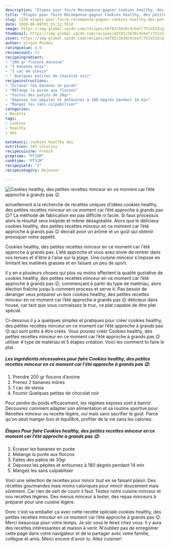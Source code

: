 ```yaml
---
description: "Étapes pour faire Récompense-gagner Cookies healthy, des petites recettes minceur en ce moment car l’été approche à grands pas 😉"
title: "Étapes pour faire Récompense-gagner Cookies healthy, des petites recettes minceur en ce moment car l’été approche à grands pas 😉"
slug: 1258-etapes-pour-faire-recompense-gagner-cookies-healthy-des-petites-recettes-minceur-en-ce-moment-car-lete-approche-a-grands-pas
date: 2020-06-09T01:51:12.551Z
image: https://img-global.cpcdn.com/recipes/ebf82c5636c4cbaf/751x532cq70/cookies-healthy-des-petites-recettes-minceur-en-ce-moment-car-lete-approche-a-grands-pas-😉-photo-principale-de-la-recette.jpg
thumbnail: https://img-global.cpcdn.com/recipes/ebf82c5636c4cbaf/751x532cq70/cookies-healthy-des-petites-recettes-minceur-en-ce-moment-car-lete-approche-a-grands-pas-😉-photo-principale-de-la-recette.jpg
cover: https://img-global.cpcdn.com/recipes/ebf82c5636c4cbaf/751x532cq70/cookies-healthy-des-petites-recettes-minceur-en-ce-moment-car-lete-approche-a-grands-pas-😉-photo-principale-de-la-recette.jpg
author: Virgie Rhodes
ratingvalue: 4.6
reviewcount: 12
recipeingredient:
- "200 gr flocons davoine"
- "2 bananes mres"
- "1 cac de stevia"
- " Quelques petites de chocolat noir"
recipeinstructions:
- "Écraser les bananes en purée"
- "Mélange la purée aux flocons"
- "Faites des patins de 30gr"
- "Déposez les pépites et enfournez à 180 degrés pendant 14 min"
- "Mangez les sans culpabiliser"
categories:
- Recette
tags:
- cookies
- healthy
- des

katakunci: cookies healthy des 
nutrition: 103 calories
recipecuisine: French
preptime: "PT25M"
cooktime: "PT51M"
recipeyield: "2"
recipecategory: Déjeuner

---
```



![Cookies healthy, des petites recettes minceur en ce moment car l’été approche à grands pas 😉](https://img-global.cpcdn.com/recipes/ebf82c5636c4cbaf/751x532cq70/cookies-healthy-des-petites-recettes-minceur-en-ce-moment-car-lete-approche-a-grands-pas-😉-photo-principale-de-la-recette.jpg)

actuellement à la recherche de recettes uniques d'idées cookies healthy, des petites recettes minceur en ce moment car l’été approche à grands pas 😉? La méthode de fabrication est pas difficile ni facile. Si faux processus alors le résultat sera insipide et même désagréable. Alors que le délicieux cookies healthy, des petites recettes minceur en ce moment car l’été approche à grands pas 😉 devrait avoir un arôme et un goût qui obtenir provoquer notre appétit.

Cookies healthy, des petites recettes minceur en ce moment car l&#39;été approche à grands pas. L&#39;été approche et vous avez envie de rentrer dans vos tenues et d&#39;être à l&#39;aise sur la plage. Une cuisine minceur s&#39;impose en limitant les matières grasses et en faisant un peu de sport.

Il y en a plusieurs choses qui plus ou moins affectent la qualité gustative de cookies healthy, des petites recettes minceur en ce moment car l’été approche à grands pas 😉, commençant à partir du type de matériau, alors élection fraîche jusqu'à comment process et serve it. Pas besoin de déranger veux préparez un bon cookies healthy, des petites recettes minceur en ce moment car l’été approche à grands pas 😉 délicieux dans house, car tant que vous connaissez le truc, ce plat capable de être plat spécial.


Ci-dessous il y a quelques simples et pratiques pour créer cookies healthy, des petites recettes minceur en ce moment car l’été approche à grands pas 😉 qui sont prêts à être créés. Vous pouvez créer Cookies healthy, des petites recettes minceur en ce moment car l’été approche à grands pas 😉 utiliser 4 type de matériau et 5 étapes création. Voici les comment to faire le plat.

<!--inarticleads1-->

##### Les ingrédients nécessaires pour faire Cookies healthy, des petites recettes minceur en ce moment car l’été approche à grands pas 😉:

1. Prendre 200 gr flocons d’avoine
1. Prenez 2 bananes mûres
1.  1 cac de stevia
1. Fournir  Quelques petites de chocolat noir


Pour perdre du poids efficacement, les régimes express sont à bannir. Découvrez comment adapter son alimentation et sa routine sportive pour. Recettes minceur ou recette légère, oui mais sans sacrifier le goût. Parce qu&#39;on peut manger bon et équilibré, profiter de la vie sans les calories. 

<!--inarticleads2-->

##### Étapes Pour faire Cookies healthy, des petites recettes minceur en ce moment car l’été approche à grands pas 😉:

1. Écraser les bananes en purée
1. Mélange la purée aux flocons
1. Faites des patins de 30gr
1. Déposez les pépites et enfournez à 180 degrés pendant 14 min
1. Mangez les sans culpabiliser


Voici une sélection de recettes pour mincir tout en se faisant plaisir. Des recettes gourmandes mais moins caloriques pour mincir doucement mais sûrement. Car rien de sert de courir il faut. Testez notre cuisine minceur et nos recettes légères. Des menus minceur à tester, des repas minceurs à préparer pour une cuisine légère. 


Donc c'est va emballer ça avec cette recette spéciale cookies healthy, des petites recettes minceur en ce moment car l’été approche à grands pas 😉. Merci beaucoup pour votre temps. Je sûr vous le ferez chez vous. Il y aura des recettes  intéressantes at maison à venir. N'oubliez pas de enregistrer cette page dans votre navigateur et de la partager avec votre famille, collègue et amis. Merci encore d'avoir lu. Allez cuisiner!
